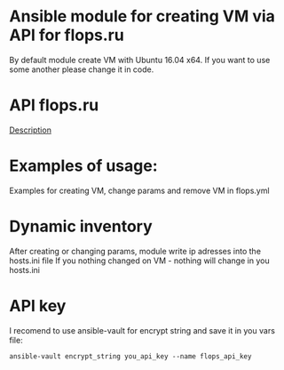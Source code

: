Ansible module for creating VM via API for flops.ru
===================================================

By default module create VM with Ubuntu 16.04 x64. If you want to use some another please change it in code.

API flops.ru
============
[Description](https://flops.ru/kb/knowledge-base/api-upravleniya-resursami/) 

Examples of usage:
==================

Examples for creating VM, change params and remove VM in flops.yml

Dynamic inventory
=================

After creating or changing params, module write ip adresses into the hosts.ini file
If you nothing changed on VM - nothing will change in you hosts.ini

API key
=======

I recomend to use ansible-vault for encrypt string and save it in you vars file:
```
ansible-vault encrypt_string you_api_key --name flops_api_key
```
